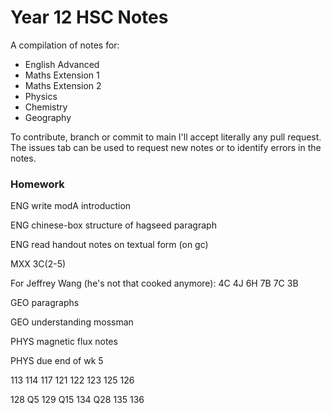 # Year 12 HSC Notes
A compilation of notes for:
- English Advanced
- Maths Extension 1
- Maths Extension 2
- Physics
- Chemistry
- Geography

To contribute, branch or commit to main I'll accept literally any pull request.
The issues tab can be used to request new notes or to identify errors in the notes.


### Homework

ENG write modA introduction

ENG chinese-box structure of hagseed paragraph

ENG read handout notes on textual form (on gc)

MXX 3C(2-5)

For Jeffrey Wang (he's not that cooked anymore): 4C 4J 6H 7B 7C 3B

GEO paragraphs

GEO understanding mossman

PHYS magnetic flux notes

PHYS due end of wk 5

113
114
117
121
122
123
125
126

128 Q5
129 Q15
134 Q28
135
136

